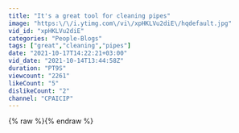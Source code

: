 ```yaml
---
title: "It's a great tool for cleaning pipes"
image: "https:\/\/i.ytimg.com\/vi\/xpHKLVu2diE\/hqdefault.jpg"
vid_id: "xpHKLVu2diE"
categories: "People-Blogs"
tags: ["great","cleaning","pipes"]
date: "2021-10-17T14:22:21+03:00"
vid_date: "2021-10-14T13:44:58Z"
duration: "PT9S"
viewcount: "2261"
likeCount: "5"
dislikeCount: "2"
channel: "CPAICIP"
---
```

{% raw %}{% endraw %}
